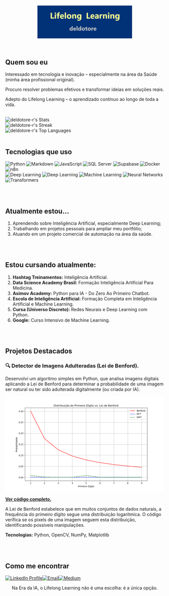 <p align="center">
  <img src="assets/lifelong.png" alt="Meu banner" width="300">
</p>

<br>


## Quem sou eu

Interessado em tecnologia e inovação – especialmente na área da Saúde (minha área profissional original).  

Procuro resolver problemas efetivos e transformar ideias em soluções reais.

Adepto do Lifelong Learning – o aprendizado contínuo ao longo de toda a vida.
<br>
<br>

<img src="https://github-readme-stats.vercel.app/api?username=deldotore-r&theme=outrun&show_icons=true&hide_border=false&count_private=false" alt="deldotore-r's Stats" width="450">
<br>
<img src="https://github-readme-streak-stats.herokuapp.com/?user=deldotore-r&theme=outrun&hide_border=false" alt="deldotore-r's Streak" width="450">
<br>
<img src="https://github-readme-stats.vercel.app/api/top-langs/?username=deldotore-r&theme=outrun&show_icons=true&hide_border=false&layout=compact" alt="deldotore-r's Top Languages" width="450">

<br>
<br>

## Tecnologias que uso

<p align="left">
  <!-- Primeira linha de badges -->
  <img alt="Python" src="https://img.shields.io/badge/Python-3776AB?style=for-the-badge&logo=python&logoColor=white" />
  <img alt="Markdown" src="https://img.shields.io/badge/Markdown-210e8e?style=for-the-badge&logo=markdown&logoColor=white" />
  <img alt="JavaScript" src="https://img.shields.io/badge/JavaScript-F7DF1E?style=for-the-badge&logo=javascript&logoColor=black" />
  <img alt="SQL Server" src="https://img.shields.io/badge/SQL_Server-CC2927?style=for-the-badge&logo=microsoft-sql-server&logoColor=white" />
  <img alt="Supabase" src="https://img.shields.io/badge/Supabase-3cad15?style=for-the-badge&logo=supabase&logoColor=white" />
  <img alt="Docker" src="https://img.shields.io/badge/docker-%230db7ed.svg?style=for-the-badge&logo=docker&logoColor=white" />
  <img alt="n8n" src="https://img.shields.io/badge/n8n-1abc9c?style=for-the-badge&logo=n8n&logoColor=white" />
  <br>
  <!-- Segunda linha de badges -->

  <img alt="Deep Learning" src="https://img.shields.io/badge/html5-%23E34F26.svg?style=for-the-badge&logo=html5&logoColor=white" />
  <img alt="Deep Learning" src="https://img.shields.io/badge/Deep%20Learning-blue?style=for-the-badge&logo=python&logoColor=white" />
  <img alt="Machine Learning" src="https://img.shields.io/badge/Machine%20Learning-green?style=for-the-badge&logo=scikitlearn&logoColor=white" />
  <img alt="Neural Networks" src="https://img.shields.io/badge/Neural%20Networks-purple?style=for-the-badge&logo=tensorflow&logoColor=white" />
  <img alt="Transformers" src="https://img.shields.io/badge/Transformers-yellow?style=for-the-badge&logo=huggingface&logoColor=black" />
  </p>

<br>
<br>

## Atualmente estou...

1. Aprendendo sobre Inteligência Artificial, especialmente Deep Learning;
2. Trabalhando em projetos pessoais para ampliar meu portfólio;
3. Atuando em um projeto comercial de automação na área da saúde.

<br>
<br>

## Estou cursando atualmente:

1. **Hashtag Treinamentos:** Inteligência Artificial.
2. **Data Science Academy Brasil:** Formação Inteligência Artificial Para Medicina.
3. **Asimov Academy:** Python para IA - Do Zero Ao Primeiro Chatbot.
4. **Escola de Inteligência Artificial:** Formação Completa em Inteligência Artificial e Machine Learning.
5. **Cursa (Universo Discreto):** Redes Neurais e Deep Learning com Python.
6. **Google:** Curso Intensivo de Machine Learning.

<br>
<br>

## Projetos Destacados

### 🔍 Detector de Imagens Adulteradas (Lei de Benford).

Desenvolvi um algoritmo simples em Python, que analisa imagens digitais aplicando a Lei de Benford para determinar a probabilidade de uma imagem ser natural ou ter sido adulterada digitalmente (ou criada por IA).

<p align="left">
  <img src="assets/benford_N.png" alt="Gráfico: imagem não natural" width="500">
</p>

**[Ver código completo.](https://https://github.com/deldotore-r/benford_01)**

A Lei de Benford estabelece que em muitos conjuntos de dados naturais, a frequência do primeiro dígito segue uma distribuição logarítmica. O código verifica se os pixels de uma imagem seguem esta distribuição, identificando possíveis manipulações.

**Tecnologias:** Python, OpenCV, NumPy, Matplotlib

<br>
<br>

## Como me encontrar

<p align="left">
  <a href="https://linkedin.com/in/reinaldo-del-dotore" target="_blank"><img src="https://img.shields.io/badge/LinkedIn-%230077B5?style=for-the-badge&logo=linkedin&logoColor=white" alt="LinkedIn Profile"></a><!--
--><a href="mailto:deldotore@gmail.com"><img src="https://img.shields.io/badge/Email-%23333?style=for-the-badge&logo=gmail&logoColor=white" alt="Email"></a><!--
--><a href="https://medium.com/@deldotore" target="_blank"><img src="https://img.shields.io/badge/Medium-3d23d1?style=for-the-badge&logo=medium&logoColor=white" alt="Medium"></a>
</p>



<p align="center">
  Na Era da IA, o Lifelong Learning não é uma escolha: é a única opção.
</p>
